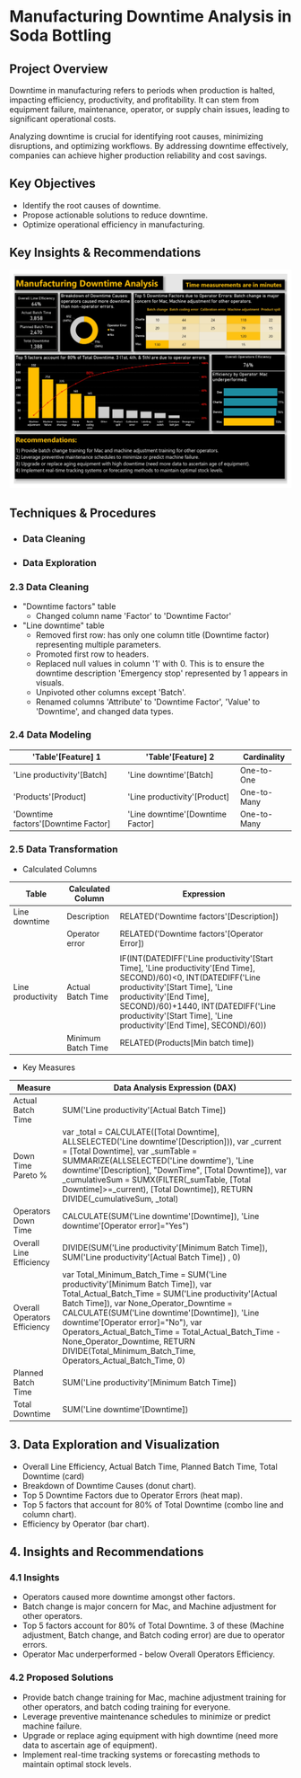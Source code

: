 # Manufacturing Downtime Analysis in Soda Bottling

## Project Overview
Downtime in manufacturing refers to periods when production is halted, impacting efficiency, productivity, and profitability. It can stem from equipment failure, maintenance, operator, or supply chain issues, leading to significant operational costs.

Analyzing downtime is crucial for identifying root causes, minimizing disruptions, and optimizing workflows. By addressing downtime effectively, companies can achieve higher production reliability and cost savings.

## Key Objectives
- Identify the root causes of downtime.
- Propose actionable solutions to reduce downtime.
- Optimize operational efficiency in manufacturing.

## Key Insights & Recommendations

![Manufacturing Downtime_2.jpg](https://github.com/jakejosh6751/Manufacturing-Downtime-Analysis-/blob/main/manufacturing%20downtime%20report.jpg)

## Techniques & Procedures

- ### Data Cleaning


- ### Data Exploration






### 2.3 Data Cleaning
* "Downtime factors" table
  - Changed column name 'Factor' to 'Downtime Factor'
* "Line downtime" table
  - Removed first row: has only one column title (Downtime factor) representing multiple parameters.
  - Promoted first row to headers.
  - Replaced null values in column '1' with 0. This is to ensure the downtime description 'Emergency stop' represented by 1 appears in visuals.
  - Unpivoted other columns except 'Batch'.
  - Renamed columns 'Attribute' to 'Downtime Factor', 'Value' to 'Downtime', and changed data types.

### 2.4 Data Modeling
| 'Table'[Feature] 1 | 'Table'[Feature] 2 | Cardinality |
|-|-|-|
| 'Line productivity'[Batch] | 'Line downtime'[Batch] | One-to-One |
| 'Products'[Product] | 'Line productivity'[Product] | One-to-Many |
| 'Downtime factors'[Downtime Factor] | 'Line downtime'[Downtime Factor] | One-to-Many |


### 2.5 Data Transformation
- Calculated Columns

| Table | Calculated Column | Expression |
|-|-|-|
| Line downtime | Description | RELATED('Downtime factors'[Description]) |
| | Operator error | RELATED('Downtime factors'[Operator Error]) |
| | | |
| Line productivity | Actual Batch Time | IF(INT(DATEDIFF('Line productivity'[Start Time], 'Line productivity'[End Time], SECOND)/60)<0, INT(DATEDIFF('Line productivity'[Start Time], 'Line productivity'[End Time], SECOND)/60)+1440, INT(DATEDIFF('Line productivity'[Start Time], 'Line productivity'[End Time], SECOND)/60)) |
| | Minimum Batch Time | RELATED(Products[Min batch time]) |

- Key Measures

| Measure | Data Analysis Expression (DAX) |
|-|-|
|Actual Batch Time | SUM('Line productivity'[Actual Batch Time]) |
| Down Time Pareto % | var _total = CALCULATE([Total Downtime], ALLSELECTED('Line downtime'[Description])), var _current = [Total Downtime], var _sumTable = SUMMARIZE(ALLSELECTED('Line downtime'), 'Line downtime'[Description], "DownTime", [Total Downtime]), var _cumulativeSum = SUMX(FILTER(_sumTable, [Total Downtime]>=_current), [Total Downtime]), RETURN DIVIDE(_cumulativeSum, _total) |
| Operators Down Time | CALCULATE(SUM('Line downtime'[Downtime]), 'Line downtime'[Operator error]="Yes") | |
| Overall Line Efficiency | DIVIDE(SUM('Line productivity'[Minimum Batch Time]), SUM('Line productivity'[Actual Batch Time]) , 0) |
| Overall Operators Efficiency | var Total_Minimum_Batch_Time  = SUM('Line productivity'[Minimum Batch Time]), var Total_Actual_Batch_Time = SUM('Line productivity'[Actual Batch Time]), var None_Operator_Downtime = CALCULATE(SUM('Line downtime'[Downtime]), 'Line downtime'[Operator error]="No"), var Operators_Actual_Batch_Time = Total_Actual_Batch_Time - None_Operator_Downtime, RETURN DIVIDE(Total_Minimum_Batch_Time, Operators_Actual_Batch_Time, 0) |
| Planned Batch Time | SUM('Line productivity'[Minimum Batch Time]) |
| Total Downtime | SUM('Line downtime'[Downtime]) |

## 3. Data Exploration and Visualization
- Overall Line Efficiency, Actual Batch Time, Planned Batch Time, Total Downtime (card)
- Breakdown of Downtime Causes (donut chart).
- Top 5 Downtime Factors due to Operator Errors (heat map).
- Top 5 factors that account for 80% of Total Downtime (combo line and column chart).
- Efficiency by Operator (bar chart).

## 4. Insights and Recommendations
### 4.1 Insights
- Operators caused more downtime amongst other factors.
- Batch change is major concern for Mac, and Machine adjustment  for other operators.
- Top 5 factors account for 80% of Total Downtime. 3 of these (Machine adjustment, Batch change, and Batch coding error) are due to operator errors.
- Operator Mac underperformed - below Overall Operators Efficiency.

### 4.2 Proposed Solutions
- Provide batch change training for Mac, machine adjustment training for other operators, and batch coding training for everyone.
- Leverage preventive maintenance schedules to minimize or predict machine failure.
- Upgrade or replace aging equipment with high downtime (need more data to ascertain age of equipment).
- Implement real-time tracking systems or forecasting methods to maintain optimal stock levels.
